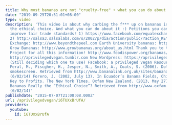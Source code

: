```yaml
---
title: Why most bananas are not "cruelty-free" + what you can do about it
date: "2019-09-25T20:51:01+08:00"
type: video
description: 'This video is about why carbing the f*** up on bananas is not always
  the ethical choice. And what you can do about it :) Petitions you can sign to help
  improve fair trade standards! 1) https://www.facebook.com/equalexchange/app_273158289439461
  2) http://salsa3.salsalabs.com/o/2002/p/dia/action/public/?action_KEY=7310 Equal
  Exchange: http://www.beyondthepeel.com Earth University bananas: http://www.earth-brand.org/english/bananas.php
  Grow Bananas: http://www.growbananas.org/about_us.html Thank you to the Food Empowerment
  Project for all this information! http://www.foodispower.org/bananas/ New tumblr!
  http://aprivilegedvegan.tumblr.com New Wordpress: https://aprivilegedvegan.wordpress.com
  (Still deciding which one to use) Facebook: a privileged vegan Resources: http://www.unctad.info/en/Infocomm/AACP-Products/COMMODITY-PROFILE---Banana/
  Feral, M., Fiscgher, H., Jesper, N., Smith, A., Coats, S. (2006). Dole, behind the
  smokescreen. Retrieved from http://www.bananalink.org.uk/sites/bananalink.neontribe.co.uk/files/documents/BL%20resources/Dole_Behind_Smoke_Screen_booklet.pdf
  (6/02/14) Forero, J. (2002, July 13). In Ecuador’s Banana Fields, Child Labor is
  Key to Profits. The New York Times. Oxfam New Zealand. (2013, May 27). Are Dole
  Bananas Really the “Ethical Choice”? Retrieved from http://www.oxfam.org.nz/news/are-dole-bananas-really-ethical-choice
  (6/02/14)'
publishdate: "2015-07-07T21:08:08.000Z"
url: /aprivilegedvegan/i6TUXxBrUfA/
providers:
  youtube:
    id: i6TUXxBrUfA
---
```

